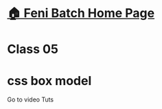 # [:house: Feni Batch Home Page](http://poloey.github.io/feni)
# Class 05


# css box model
Go to video Tuts